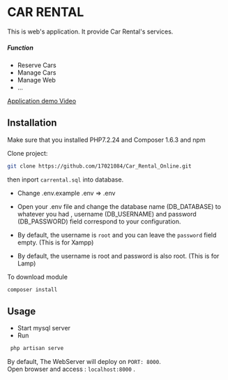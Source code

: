 # CAR RENTAL 

This is web's application. It provide Car Rental's services. 
##### Function
* Reserve Cars 
* Manage Cars
* Manage Web
* ...

[Application demo Video](https://youtu.be/-Zd2UWnuaNE)

## Installation


Make sure that you installed PHP7.2.24 and Composer 1.6.3 and npm <br>

Clone project:
```bash
git clone https://github.com/17021084/Car_Rental_Online.git
```
then inport `carrental.sql` into database.

* Change .env.example .env => .env

* Open your .env file and change the database name (DB_DATABASE) to whatever you had , username (DB_USERNAME) and password (DB_PASSWORD) field correspond to your configuration.

* By default, the username is `root` and you can leave the `password` field empty. (This is for Xampp)

* By default, the username is root and password is also root. (This is for Lamp)

To download module 
```bash
composer install 
```


## Usage

* Start mysql server
* Run 

```bash
 php artisan serve
```

By default, The WebServer will deploy on `PORT: 8000`. <br>
Open browser and access : `localhost:8000` .


